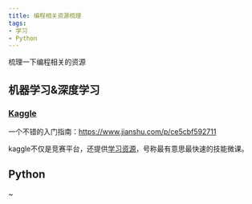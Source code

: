 ```yaml
---
title: 编程相关资源梳理
tags: 
- 学习
- Python
---
```


梳理一下编程相关的资源

<!--more-->

## 机器学习&深度学习

### [Kaggle](https://www.kaggle.com/)

一个不错的入门指南：https://www.jianshu.com/p/ce5cbf592711

kaggle不仅是竞赛平台，还提供[学习资源](https://www.kaggle.com/learn/overview)，号称最有意思最快速的技能微课。

## Python

~